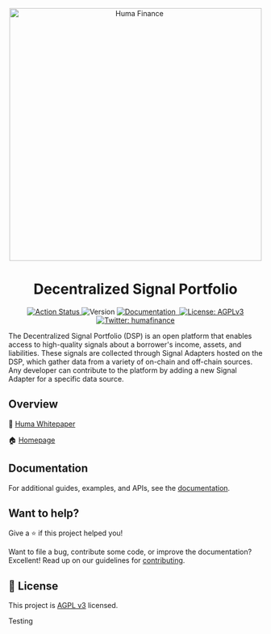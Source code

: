 <p align="center">
  <a href="https://huma.finance"><img src="https://user-images.githubusercontent.com/5999398/210867640-95c8944c-fcd0-4199-9f08-b0ae6eda70c0.jpg" alt="Huma Finance" width="500px"></a>
  <h1 align="center">Decentralized Signal Portfolio</h1>
</p>



<p align="center">
  <a href="https://github.com/00labs/huma-signals/actions](https://github.com/00labs/huma-signals/actions" target="_blank">
    <img alt="Action Status" src="https://github.com/00labs/huma-signals/actions/workflows/ci.yaml/badge.svg">
  </a>
  <img alt="Version" src="https://img.shields.io/badge/version-0.1.0-blue.svg?cacheSeconds=2592000" />
  <a href="https://docs.huma.finance/" target="_blank">
    <img alt="Documentation" src="https://img.shields.io/badge/documentation-yes-brightgreen.svg" />
  </a>
  <a href="https://discord.gg/7e2fdMSCZr">
    <img alt="" src="https://badgen.net/badge/Join/HUMAnity%20Discord/cyan?icon=discor">
  </a>
  <a href="https://www.gnu.org/licenses/agpl-3.0.en.html" target="_blank">
    <img alt="License: AGPLv3" src="https://img.shields.io/badge/License-AGPLv3-yellow.svg" />
  </a>
  <a href="https://twitter.com/humafinance" target="_blank">
    <img alt="Twitter: humafinance" src="https://img.shields.io/twitter/follow/humafinance.svg?style=social" />
  </a>

The Decentralized Signal Portfolio (DSP) is an open platform that enables access to high-quality signals about a borrower's income, assets, and liabilities. These signals are collected through Signal Adapters hosted on the DSP, which gather data from a variety of on-chain and off-chain sources. Any developer can contribute to the platform by adding a new Signal Adapter for a specific data source.

</p>

## Overview

📜 [Huma Whitepaper](https://docs.huma.finance/)

🏠 [Homepage](https://huma.finance)

## Documentation

For additional guides, examples, and APIs, see the [documentation](./docs/).

## Want to help?

Give a ⭐️ if this project helped you!

Want to file a bug, contribute some code, or improve the documentation? Excellent! Read up on our guidelines for [contributing](.docs/../docs/contributing.md).

## 📝 License

This project is [AGPL v3](https://www.gnu.org/licenses/agpl-3.0.en.html) licensed.

Testing
